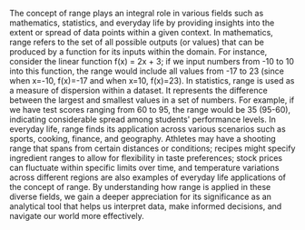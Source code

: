 The concept of range plays an integral role in various fields such as mathematics, statistics, and everyday life by providing insights into the extent or spread of data points within a given context. In mathematics, range refers to the set of all possible outputs (or values) that can be produced by a function for its inputs within the domain. For instance, consider the linear function f(x) = 2x + 3; if we input numbers from -10 to 10 into this function, the range would include all values from -17 to 23 (since when x=-10, f(x)=-17 and when x=10, f(x)=23). In statistics, range is used as a measure of dispersion within a dataset. It represents the difference between the largest and smallest values in a set of numbers. For example, if we have test scores ranging from 60 to 95, the range would be 35 (95-60), indicating considerable spread among students' performance levels. In everyday life, range finds its application across various scenarios such as sports, cooking, finance, and geography. Athletes may have a shooting range that spans from certain distances or conditions; recipes might specify ingredient ranges to allow for flexibility in taste preferences; stock prices can fluctuate within specific limits over time, and temperature variations across different regions are also examples of everyday life applications of the concept of range. By understanding how range is applied in these diverse fields, we gain a deeper appreciation for its significance as an analytical tool that helps us interpret data, make informed decisions, and navigate our world more effectively.